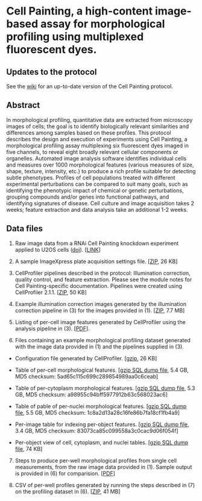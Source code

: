 # Cell Painting, a high-content image-based assay for morphological profiling using multiplexed fluorescent dyes.

## Updates to the protocol

See the [wiki](https://github.com/CellProfiler/Cell-Painting/wiki) for an up-to-date version of the Cell Painting protocol.

## Abstract 

In morphological profiling, quantitative data are extracted from microscopy images of cells; the goal is to identify biologically relevant similarities and differences among samples based on these profiles. This protocol describes the design and execution of experiments using Cell Painting, a morphological profiling assay multiplexing six fluorescent dyes imaged in five channels, to reveal eight broadly relevant cellular components or organelles. Automated image analysis software identifies individual cells and measures over 1000 morphological features (various measures of size, shape, texture, intensity, etc.) to produce a rich profile suitable for detecting subtle phenotypes. Profiles of cell populations treated with different experimental perturbations can be compared to suit many goals, such as identifying the phenotypic impact of chemical or genetic perturbations, grouping compounds and/or genes into functional pathways, and identifying signatures of disease. Cell culture and image acquisition takes 2 weeks; feature extraction and data analysis take an additional 1-2 weeks.
 
## Data files

1. Raw image data from a RNAi Cell Painting knockdown experiment
applied to U2OS cells
([doi](http://dx.doi.org/10.1371/journal.pone.0131370)).
\[[LINK](https://www.broadinstitute.org/bbbc/BBBC025/)\]

2. A sample ImageXpress plate acquisition settings file.
\[[ZIP](https://github.com/carpenterlab/2016_bray_natprot/raw/master/supplementary_files/ImageXpress_CellPainting_plate_acqusition_settings.zip),
26 KB\]

3. CellProfiler pipelines described in the protocol: Illumination
correction, quality control, and feature extraction. Please see the
module notes for Cell Painting-specific documentation. Pipelines were
created using CellProfiler 2.1.1.
\[[ZIP](https://github.com/carpenterlab/2016_bray_natprot/raw/master/supplementary_files/cell_painting_pipelines.zip),
50 KB\]

4. Example illumination correction images generated by the
illumination correction pipeline in (3) for the images provided in (1).
\[[ZIP](https://github.com/carpenterlab/2016_bray_natprot/raw/master/supplementary_files/illumination_correction_images.zip),
7.7 MB\]

5. Listing of per-cell image features generated by CellProfiler using
the analysis pipeline in (3).
\[[PDF](https://github.com/carpenterlab/2016_bray_natprot/raw/master/supplementary_files/cellprofiler_feature_listing.pdf)\].

6. Files containing an example morphological profiling dataset
generated with the image data provided in (1) and the pipelines supplied
in (3).

 -   Configuration file generated by CellProfiler.
    \[[gzip](https://github.com/carpenterlab/2016_bray_natprot/raw/master/supplementary_files/seedseq.properties.gz),
    26 KB\]

 -   Table of per-cell morphological features.
    \[[gzip SQL dump
    file](http://pubs.broadinstitute.org/bray_natprot_2016/suppl/online/seedseq_data/seedseq_per_cells.sql.gz),
    5.4 GB, MD5 checksum:
    5ad65c115c699c289854989aa0c6ceab\]

 -   Table of per-cytoplasm morphological features.
    \[[gzip SQL dump
    file](http://pubs.broadinstitute.org/bray_natprot_2016/suppl/online/seedseq_data/seedseq_per_cytoplasm.sql.gz),
    5.3 GB, MD5 checksum:
    a98955c94bff5977912b63c568023ac6\]

 -   Table of pable of per-nuclei morphological features.
    \[[gzip SQL dump
    file](http://pubs.broadinstitute.org/bray_natprot_2016/suppl/online/seedseq_data/seedseq_per_nuclei.sql.gz),
    5.5 GB, MD5 checksum:
    1c8a2d13a28c16fe86b7fa18cf1fb4a9\]

 -   Per-image table for indexing per-object features.
    \[[gzip SQL dump
    file](http://pubs.broadinstitute.org/bray_natprot_2016/suppl/online/seedseq_data/seedseq_per_image.sql.gz),
    3.4 GB, MD5 checksum:
    83073ca85c099558a3c0cac9d06f054f\]

 -   Per-object view of cell, cytoplasm, and nuclei tables.
    \[[gzip SQL dump
    file](https://github.com/carpenterlab/2016_bray_natprot/raw/master/supplementary_files/seedseq_per_object.sql.gz),
    74 KB\]

7. Steps to produce per-well morphological profiles from single cell
measurements, from the raw image data provided in (1). Sample output is
provided in (6) for comparision.
\[[PDF](https://github.com/carpenterlab/2016_bray_natprot/raw/master/supplementary_files/profiling_methods.pdf)\]

8. CSV of per-well profiles generated by running the steps described
in (7) on the profiling dataset in (6).
\[[ZIP](http://pubs.broadinstitute.org/bray_natprot_2016/suppl/online/profiles.zip),
41 MB\]

